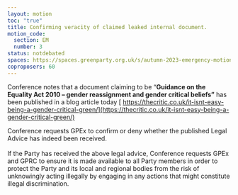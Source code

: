 ```yaml
---
layout: motion
toc: "true"
title: Confirming veracity of claimed leaked internal document.
motion_code:
  section: EM
  number: 3
status: notdebated
spaces: https://spaces.greenparty.org.uk/s/autumn-2023-emergency-motions-forum/post/post/view?id=11688
coproposers: 60
---
```

Conference notes that a document claiming to be “**Guidance on the Equality Act 2010 – gender reassignment and gender critical beliefs”** has been published in a blog article today [ https://thecritic.co.uk/it-isnt-easy-being-a-gender-critical-green/](https://thecritic.co.uk/it-isnt-easy-being-a-gender-critical-green/)

Conference requests GPEx to confirm or deny whether the published Legal Advice has indeed been received.\
\
If the Party has received the above legal advice, Conference requests GPEx and GPRC to ensure it is made available to all Party members in order to protect the Party and its local and regional bodies from the risk of unknowingly acting illegally by engaging in any actions that might constitute illegal discrimination.